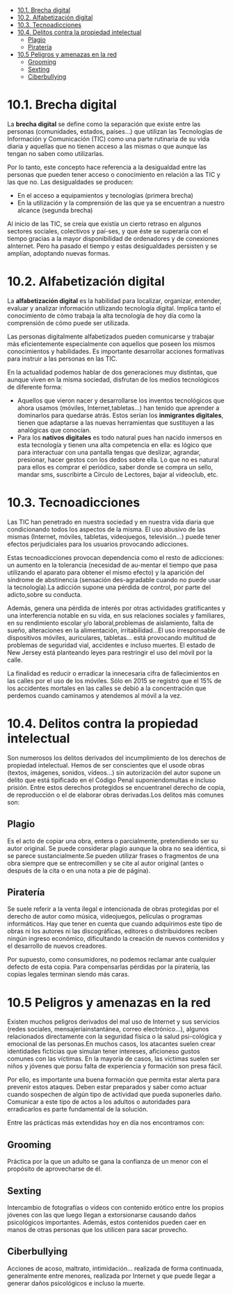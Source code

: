 - [10.1. Brecha digital](#101-Brecha-digital)
- [10.2. Alfabetización digital](#102-Alfabetizaci%C3%B3n-digital)
- [10.3. Tecnoadicciones](#103-Tecnoadicciones)
- [10.4. Delitos contra la propiedad intelectual](#104-Delitos-contra-la-propiedad-intelectual)
  - [Plagio](#Plagio)
  - [Piratería](#Pirater%C3%ADa)
- [10.5 Peligros y amenazas en la red](#105-Peligros-y-amenazas-en-la-red)
  - [Grooming](#Grooming)
  - [Sexting](#Sexting)
  - [Ciberbullying](#Ciberbullying)

# 10.1. Brecha digital

La **brecha digital** se define como la separación que existe entre las personas (comunidades, estados, países...) que utilizan las Tecnologías de Información y Comunicación (TIC) como una parte rutinaria de su vida diaria y aquellas que no tienen acceso a las mismas o que aunque las tengan no saben como utilizarlas.

Por lo tanto, este concepto hace referencia a la desigualdad entre las personas que pueden tener acceso o conocimiento en relación a las TIC y las que no. Las desigualdades se producen: 

- En el acceso a equipamientos y tecnologías (primera brecha)
- En la utilización y la comprensión de las que ya se encuentran a nuestro alcance (segunda brecha)

Al inicio de las TIC, se creía que existía un cierto retraso en algunos sectores sociales, colectivos y paí-ses, y que éste se superaría con el tiempo gracias a la mayor disponibilidad de ordenadores y de conexiones aInternet. Pero ha pasado el tiempo y estas desigualdades persisten y se amplían, adoptando nuevas formas.

# 10.2. Alfabetización digital

La **alfabetización digital** es la habilidad para localizar, organizar, entender, evaluar y analizar información utilizando tecnología digital. Implica tanto el conocimiento de cómo trabaja la alta tecnología de hoy día como la comprensión de cómo puede ser utilizada.

Las personas digitalmente alfabetizados pueden comunicarse y trabajar más eficientemente especialmente con aquellos que poseen los mismos conocimientos y habilidades. Es importante desarrollar acciones formativas para instruir a las personas en las TIC.

En la actualidad podemos hablar de dos generaciones muy distintas, que aunque viven en la misma sociedad, disfrutan de los medios tecnológicos de diferente forma:

- Aquellos que vieron nacer y desarrollarse los inventos tecnológicos que ahora usamos (móviles, Internet,tabletas...) han tenido que aprender a dominarlos para quedarse atrás. Estos serían los **inmigrantes digitales**, tienen que adaptarse a las nuevas herramientas que sustituyen a las analógicas que conocían.
- Para los **nativos digitales** es todo natural pues han nacido inmersos en esta tecnología y tienen una alta competencia en ella: es lógico que para interactuar con una pantalla tengas que deslizar, agrandar, presionar, hacer gestos con los dedos sobre ella. Lo que no es natural para ellos es comprar el periódico, saber donde se compra un sello, mandar sms, suscribirte a Círculo de Lectores, bajar al videoclub, etc.

# 10.3. Tecnoadicciones

Las TIC han penetrado en nuestra sociedad y en nuestra vida diaria que condicionando todos los aspectos de la misma. El uso abusivo de las mismas (Internet, móviles, tabletas, videojuegos, televisión...) puede tener efectos perjudiciales para los usuarios provocando adicciones.

Estas tecnoadicciones provocan dependencia como el resto de adicciones: un aumento en la tolerancia (necesidad de au-mentar el tiempo que pasa utilizando el aparato para obtener el mismo efecto) y la aparición del síndrome de abstinencia (sensación des-agradable cuando no puede usar la tecnología).La adicción supone una pérdida de control, por parte del adicto,sobre su conducta.

Además, genera una pérdida de interés por otras actividades gratificantes y una interferencia notable en su vida, en sus relaciones sociales y familiares, en su rendimiento escolar y/o laboral,problemas de aislamiento, falta de sueño, alteraciones en la alimentación, irritabilidad...El uso irresponsable de dispositivos móviles, auriculares, tabletas... está provocando multitud de problemas de seguridad vial, accidentes e incluso muertes. El estado de New Jersey está planteando leyes para restringir el uso del móvil por la calle.

La finalidad es reducir o erradicar la innecesaria cifra de fallecimientos en las calles por el uso de los móviles. Sólo en 2015 se registró que el 15% de los accidentes mortales en las calles se debió a la concentración que perdemos cuando caminamos y atendemos al móvil a la vez.

# 10.4. Delitos contra la propiedad intelectual

Son numerosos los delitos derivados del incumplimiento de los derechos de propiedad intelectual. Hemos de ser conscientes que el usode obras (textos, imágenes, sonidos, vídeos...) sin autorización del autor supone un delito que está tipificado en el Código Penal suponiendomultas e incluso prisión. Entre estos derechos protegidos se encuentranel derecho de copia, de reproducción o el de elaborar obras derivadas.Los delitos más comunes son:

## Plagio

Es el acto de copiar una obra, entera o parcialmente, pretendiendo ser su autor original. Se puede considerar plagio aunque la obra no sea idéntica, si se parece sustancialmente.Se pueden utilizar frases o fragmentos de una obra siempre que se entrecomillen y se cite al autor original (antes o después de la cita o en una nota a pie de página).

## Piratería

Se suele referir a la venta ilegal e intencionada de obras protegidas por el derecho de autor como música, videojuegos, películas o programas informáticos. Hay que tener en cuenta que cuando adquirimos este tipo de obras ni los autores ni las discográficas, editores o distribuidores reciben ningún ingreso económico, dificultando la creación de nuevos contenidos y el desarrollo de nuevos creadores. 

Por supuesto, como consumidores, no podemos reclamar ante cualquier defecto de esta copia. Para compensarlas pérdidas por la piratería, las copias legales terminan siendo más caras.

# 10.5 Peligros y amenazas en la red

Existen muchos peligros derivados del mal uso de Internet y sus servicios (redes sociales, mensajeríainstantánea, correo electrónico...), algunos relacionados directamente con la seguridad física o la salud psi-cológica y emocional de las personas.En muchos casos, los atacantes suelen crear identidades ficticias que simulan tener intereses, aficioneso gustos comunes con las víctimas. En la mayoría de casos, las víctimas suelen ser niños y jóvenes que porsu falta de experiencia y formación son presa fácil.

Por ello, es importante una buena formación que permita estar alerta para prevenir estos ataques. Deben estar preparados y saber como actuar cuando sospechen de algún tipo de actividad que pueda suponerles daño. Comunicar a este tipo de actos a los adultos o autoridades para erradicarlos es parte fundamental de la solución.

Entre las prácticas más extendidas hoy en día nos encontramos con:

## Grooming

Práctica por la que un adulto se gana la confianza de un menor con el propósito de aprovecharse de él.

## Sexting

Intercambio de fotografías o vídeos con contenido erótico entre los propios jóvenes con las que luego llegan a extorsionarse causando daños psicológicos importantes. Además, estos contenidos pueden caer en manos de otras personas que los utilicen para sacar provecho.

## Ciberbullying

Acciones de acoso, maltrato, intimidación... realizada de forma continuada, generalmente entre menores, realizada por Internet y que puede llegar a generar daños psicológicos e incluso la muerte.
